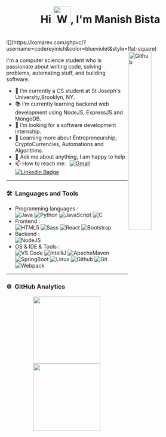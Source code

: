 <h1 align="center">Hi <img src="https://raw.githubusercontent.com/nixin72/nixin72/master/wave.gif" 
         alt="Waving hand animated gif"
         height="45"
         width="45" />, I'm Manish Bista</h1>
<br>
![](https://komarev.com/ghpvc/?username=codereyinish&color=blueviolet&style=flat-square)
<img width="35%" align="right" alt="Github" src="https://user-images.githubusercontent.com/48678280/88862734-4903af80-d201-11ea-968b-9c939d88a37c.gif" />

I'm a computer science student who is passionate about writing code, solving problems, automating stuff, and building software.

- 🔭 I’m currently a CS student at  St Joseph's University,Brooklyn, NY.
- 📚 I’m currently learning  backend web development using NodeJS, ExpressJS and MongoDB.
- 👯 I’m looking for a software development internship.
- 🌱 Learning more about Entrepreneurship, CryptoCurrencies, Automations and Algorithms.
-  💬 Ask me about anything, I am happy to help 
- 📫 How to reach me: &ensp;[![Gmail](https://img.shields.io/badge/-Gmail-C71610?style=flat-square&logo=Gmail&logoColor=FFFFFF)](mailto:inishbista20@gmail.com) [![Linkedin Badge](https://img.shields.io/badge/-zmcx16-blue?style=flat&logo=Linkedin&logoColor=white)](https://www.linkedin.com/in/manish-bista/)

---
### 🛠 &nbsp;Languages and Tools

- Programming languages : <br />
  ![Java](http://img.shields.io/badge/-Java-eee?style=flat-square&logo=java&logoColor=007396)
    ![Python](http://img.shields.io/badge/-Python-eee?style=flat-square&logo=python&logoColor#F7BD2F)
    ![JavaScript](https://img.shields.io/badge/-JavaScript-eee?style=flat-square&logo=javascript&logoColor=DD9C25)
  ![C](https://img.shields.io/badge/-C-eee?style=flat-square&logo=c&logoColor=00599C)
- Frontend : <br />
    ![HTML5](http://img.shields.io/badge/-HTML5-eee?style=flat-square&logo=html5&logoColor=E34F26)
    ![Sass](https://img.shields.io/badge/-SASS-eee?style=flat-square&logo=sass&logoColor=CC6699)
    ![React](https://img.shields.io/badge/-React-eee?style=flat-square&logo=react&logoColor=0088cc)
    ![Bootstrap](http://img.shields.io/badge/-Bootstrap-eee?style=flat-square&logo=bootstrap&logoColor=563D7C)
- Backend : <br />
    ![NodeJS](http://img.shields.io/badge/-NodeJS-eee?style=flat-square&logo=data:image/png;base64,iVBORw0KGgoAAAANSUhEUgAAAA4AAAAOCAMAAAAolt3jAAAAgVBMVEUzmTMzkTM0mDQslSwtlS00mzQAAAA7nTsymDIzmDMwmDAymTIzmDMzmTMzmDMzmDMzlzM0mTQzmTMzmTMzmTMzmTMzmTM0mjQ1nDUxlzEymDIzmTMzmTMzmTMzmTMzmTMwlzAzmTMzmTMzmTMzmTMzmTMzmTM0mTQzmTMzmTP///8ybrFJAAAAKXRSTlMAAAAAAAAAAAAAAA9RxlIRBjSR6/7vmzkIAyd21Nt8JwMauPwrKvlQxcV6L9IAAABUSURBVAjXY2RgZGTkYGQEUl8ZwUx2EAUSZfz0jVESSPEygMAXkIgiIyMbAwT8+v+fUeU/jAfkMzKqMjLDuX//k8ZFMwrNIjRnoDkS7AUZxqcQLwAA4+0cex8ENfMAAAAASUVORK5CYII=)
- OS & IDE & Tools : <br />
    ![VS Code](http://img.shields.io/badge/-VS%20Code-eee?style=flat-square&logo=visual-studio-code&logoColor=007ACC)
  ![IntelliJ](https://img.shields.io/badge/-IntelliJ%20IDEA-eee?style=flat-square&logo=intellijidea&logoColor=000000)
  ![ApacheMaven](https://img.shields.io/badge/-Maven-eee?style=flat-square&logo=apachemaven&logoColor=000000)
  ![SpringBoot](https://img.shields.io/badge/-Spring%20Boot-eee?style=flat-square&logo=springboot)
    ![Linux](http://img.shields.io/badge/-Linux-eee?style=flat-square&logo=linux&logoColor=D67A10)
  ![Github](https://img.shields.io/badge/GitHub-eee?style=flat-square&logo=github&logoColor=000000)
    ![Git](http://img.shields.io/badge/-Git-eee?style=flat-square&logo=git&logoColor=F05032)
  ![Webpack](https://img.shields.io/badge/-Webpack-eee?style=flat-square&logo=Webpack)
---
### ⚙️ &nbsp;GitHub Analytics

<p align="center">
<a href="https://github.com/ShubhamSarda">
  <img height="180em" src="https://github-readme-stats-eight-theta.vercel.app/api?username=codereyinish&show_icons=true&theme=buefy&include_all_commits=true&count_private=true"/>
  <img height="180em" src="https://github-readme-stats-eight-theta.vercel.app/api/top-langs/?username=codereyinish&layout=compact&langs_count=8&theme=buefy"/>
</a>
</p>


